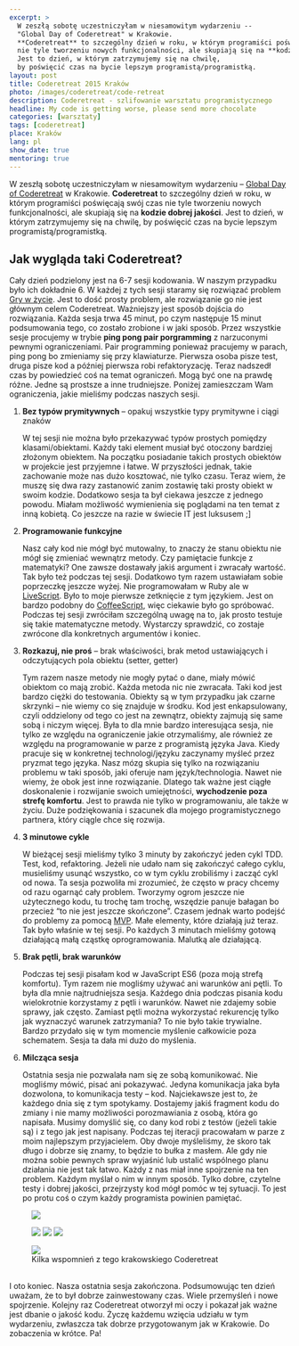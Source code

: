 ```yaml
---
excerpt: >
  W zeszłą sobotę uczestniczyłam w niesamowitym wydarzeniu --
  "Global Day of Coderetreat" w Krakowie.
  **Coderetreat** to szczególny dzień w roku, w którym programiści poświęcają swój czas
  nie tyle tworzeniu nowych funkcjonalności, ale skupiają się na **kodzie dobrej jakości**.
  Jest to dzień, w którym zatrzymujemy się na chwilę,
  by poświęcić czas na bycie lepszym programistą/programistką.
layout: post
title: Coderetreat 2015 Kraków
photo: /images/coderetreat/code-retreat
description: Coderetreat - szlifowanie warsztatu programistycznego
headline: My code is getting worse, please send more chocolate
categories: [warsztaty]
tags: [coderetreat]
place: Kraków
lang: pl
show_date: true
mentoring: true
---
```


W zeszłą sobotę uczestniczyłam w niesamowitym wydarzeniu –
[Global Day of Coderetreat](https://www.coderetreat.org/)
w Krakowie. **Coderetreat** to szczególny dzień w roku, w którym programiści poświęcają swój czas nie tyle tworzeniu nowych funkcjonalności, ale skupiają się na **kodzie dobrej jakości**. Jest to dzień, w którym zatrzymujemy się na chwilę, by poświęcić czas na bycie lepszym programistą/programistką.

## Jak wygląda taki Coderetreat?

Cały dzień podzielony jest na 6-7 sesji kodowania. W naszym przypadku było ich dokładnie 6. W każdej z tych sesji staramy się rozwiązać problem
[Gry w życie](https://pl.wikipedia.org/wiki/Gra_w_%C5%BCycie).
Jest to dość prosty problem, ale rozwiązanie go nie jest głównym celem Coderetreat. Ważniejszy jest sposób dojścia do rozwiązania. Każda sesja trwa 45 minut, po czym następuje 15 minut podsumowania tego, co zostało zrobione i w jaki sposób. Przez wszystkie sesje procujemy w trybie **ping pong pair porgramming** z narzuconymi pewnymi ograniczeniami. Pair programming ponieważ pracujemy w parach, ping pong bo zmieniamy się przy klawiaturze. Pierwsza osoba pisze test, druga pisze kod a później pierwsza robi refaktoryzację. Teraz nadszedł czas by powiedzieć coś na temat ograniczeń. Mogą być one na prawdę różne. Jedne są prostsze a inne trudniejsze. Poniżej zamieszczam Wam ograniczenia, jakie mieliśmy podczas naszych sesji.

1. **Bez typów prymitywnych** – opakuj wszystkie typy prymitywne i ciągi znaków

    W tej sesji nie można było przekazywać typów prostych pomiędzy klasami/obiektami. Każdy taki element musiał być otoczony bardziej złożonym obiektem. Na początku posiadanie takich prostych obiektów w projekcie jest przyjemne i łatwe. W przyszłości jednak, takie zachowanie może nas dużo kosztować, nie tylko czasu. Teraz wiem, że muszę się dwa razy zastanowić zanim zostawię taki prosty obiekt w swoim kodzie. Dodatkowo sesja ta był ciekawa jeszcze z jednego powodu. Miałam możliwość wymienienia się poglądami na ten temat z inną kobietą. Co jeszcze na razie w świecie IT jest luksusem ;]

2. **Programowanie funkcyjne**

    Nasz cały kod nie mógł być mutowalny, to znaczy że stanu obiektu nie mógł się zmieniać wewnątrz metody. Czy pamiętacie funkcje z matematyki? One zawsze dostawały jakiś argument i zwracały wartość. Tak było też podczas tej sesji. Dodatkowo tym razem ustawiałam sobie poprzeczkę jeszcze wyżej. Nie programowałam w Ruby ale w
    [LiveScript](https://livescript.net/).
    Było to moje pierwsze zetknięcie z tym językiem. Jest on bardzo podobny do
    [CoffeeScript](https://coffeescript.org/),
    więc ciekawie było go spróbować. Podczas tej sesji zwróciłam szczególną uwagę na to, jak prosto testuje się takie matematyczne metody. Wystarczy sprawdzić, co zostaje zwrócone dla konkretnych argumentów i koniec.

3. **Rozkazuj, nie proś** – brak właściwości, brak metod ustawiających i odczytujących pola obiektu (setter, getter)

    Tym razem nasze metody nie mogły pytać o dane, miały mówić obiektom co mają zrobić. Każda metoda nic nie zwracała. Taki kod jest bardzo ciężki do testowania. Obiekty są w tym przypadku jak czarne skrzynki – nie wiemy co się znajduje w środku. Kod jest enkapsulowany, czyli oddzielony od tego co jest na zewnątrz, obiekty zajmują się same sobą i niczym więcej. Była to dla mnie bardzo interesująca sesja, nie tylko ze względu na ograniczenie jakie otrzymaliśmy, ale również ze względu na programowanie w parze z programistą języka Java. Kiedy pracuje się w konkretnej technologi/języku zaczynamy myśleć przez pryzmat tego języka. Nasz mózg skupia się tylko na rozwiązaniu problemu w taki sposób, jaki oferuje nam język/technologia. Nawet nie wiemy, że obok jest inne rozwiązanie. Dlatego tak ważne jest ciągłe doskonalenie i rozwijanie swoich umiejętności, **wychodzenie poza strefę komfortu**. Jest to prawda nie tylko w programowaniu, ale także w życiu. Duże podziękowania i szacunek dla mojego programistycznego partnera, który ciągle chce się rozwija.

4. **3 minutowe cykle**

    W bieżącej sesji mieliśmy tylko 3 minuty by zakończyć jeden cykl TDD. Test, kod, refaktoring. Jeżeli nie udało nam się zakończyć całego cyklu, musieliśmy usunąć wszystko, co w tym cyklu zrobiliśmy i zacząć cykl od nowa. Ta sesja pozwoliła mi zrozumieć, że często w pracy chcemy od razu ogarnąć cały problem. Tworzymy ogrom jeszcze nie użytecznego kodu, tu trochę tam trochę, wszędzie panuje bałagan bo przecież “to nie jest jeszcze skończone”. Czasem jednak warto podejść do problemy za pomocą
    [MVP](https://en.wikipedia.org/wiki/Minimum_viable_product "Minimum Vable Product").
    Małe elementy, które działają już teraz. Tak było właśnie w tej sesji. Po każdych 3 minutach mieliśmy gotową działającą małą cząstkę oprogramowania. Malutką ale działającą.

5. **Brak pętli, brak warunków**

    Podczas tej sesji pisałam kod w JavaScript ES6 (poza moją strefą komfortu). Tym razem nie mogliśmy używać ani warunków ani pętli. To była dla mnie najtrudniejsza sesja. Każdego dnia podczas pisania kodu wielokrotnie korzystamy z pętli i warunków. Nawet nie zdajemy sobie sprawy, jak często. Zamiast pętli można wykorzystać rekurencję tylko jak wyznaczyć warunek zatrzymania? To nie było takie trywialne. Bardzo przydało się w tym momencie myślenie całkowicie poza schematem. Sesja ta dała mi dużo do myślenia.

6. **Milcząca sesja**

    Ostatnia sesja nie pozwalała nam się ze sobą komunikować. Nie mogliśmy mówić, pisać ani pokazywać. Jedyna komunikacja jaka była dozwolona, to komunikacja testy – kod. Najciekawsze jest to, że każdego dnia się z tym spotykamy. Dostajemy jakiś fragment kodu do zmiany i nie mamy możliwości porozmawiania z osobą, która go napisała. Musimy domyślić się, co dany kod robi z testów (jeżeli takie są) i z tego jak jest napisany. Podczas tej iteracji pracowałam w parze z moim najlepszym przyjacielem. Oby dwoje myśleliśmy, że skoro tak długo i dobrze się znamy, to będzie to bułka z masłem. Ale gdy nie można sobie pewnych spraw wyjaśnić lub ustalić wspólnego planu działania nie jest tak łatwo. Każdy z nas miał inne spojrzenie na ten problem. Każdym myślał o nim w innym sposób. Tylko dobre, czytelne testy i dobrej jakości, przejrzysty kod mógł pomóc w tej sytuacji. To jest po protu coś o czym każdy programista powinien pamiętać.

<figure>
  <a href="{{ site.baseurl_root }}/images/coderetreat/first-session.jpg"><img src="{{ site.baseurl_root }}/images/coderetreat/first-session.jpg"></a>
</figure>
<figure class="third">
  <a href="{{ site.baseurl_root }}/images/coderetreat/summary.jpg"><img src="{{ site.baseurl_root }}/images/coderetreat/summary.jpg"></a>
  <a href="{{ site.baseurl_root }}/images/coderetreat/summary2.jpg"><img src="{{ site.baseurl_root }}/images/coderetreat/summary2.jpg"></a>
  <a href="{{ site.baseurl_root }}/images/coderetreat/summary3.jpg"><img src="{{ site.baseurl_root }}/images/coderetreat/summary3.jpg"></a>
</figure>
<figure>
  <a href="{{ site.baseurl_root }}/images/coderetreat/session5.jpg"><img src="{{ site.baseurl_root }}/images/coderetreat/session5.jpg"></a>
  <figcaption>Kilka wspomnień z tego krakowskiego Coderetreat</figcaption>
</figure>

<br>
I oto koniec. Nasza ostatnia sesja zakończona. Podsumowując ten dzień uważam, że to był dobrze zainwestowany czas. Wiele przemyśleń i nowe spojrzenie. Kolejny raz Coderetreat otworzył mi oczy i pokazał jak ważne jest dbanie o jakość kodu. Życzę każdemu wzięcia udziału w tym wydarzeniu, zwłaszcza tak dobrze przygotowanym jak w Krakowie. Do zobaczenia w krótce. Pa!
